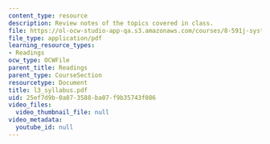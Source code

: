 ```yaml
---
content_type: resource
description: Review notes of the topics covered in class.
file: https://ol-ocw-studio-app-qa.s3.amazonaws.com/courses/8-591j-systems-biology-fall-2004/25ef7d9b0a873588ba07f9b35743f086_l3_syllabus.pdf
file_type: application/pdf
learning_resource_types:
- Readings
ocw_type: OCWFile
parent_title: Readings
parent_type: CourseSection
resourcetype: Document
title: l3_syllabus.pdf
uid: 25ef7d9b-0a87-3588-ba07-f9b35743f086
video_files:
  video_thumbnail_file: null
video_metadata:
  youtube_id: null
---
```

